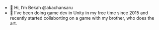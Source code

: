 - 👋 Hi, I’m Bekah @akachansaru
- 🌱 I've been doing game dev in Unity in my free time since 2015 and recently started collaborting on a game with my brother, who does the art.

<!---
akachansaru/akachansaru is a ✨ special ✨ repository because its `README.md` (this file) appears on your GitHub profile.
You can click the Preview link to take a look at your changes.
--->
